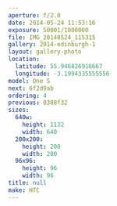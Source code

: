 ```yaml
---
aperture: f/2.0
date: 2014-05-24 11:53:16
exposure: 50001/1000000
file: IMG_20140524_115315
gallery: 2014-edinburgh-1
layout: gallery-photo
location:
  latitude: 55.946826916667
  longitude: -3.1994335555556
model: One S
next: 6f2d9ab
ordering: 4
previous: 0388f32
sizes:
  640w:
    height: 1132
    width: 640
  200x200:
    height: 200
    width: 200
  96x96:
    height: 96
    width: 96
title: null
make: HTC
---
```

